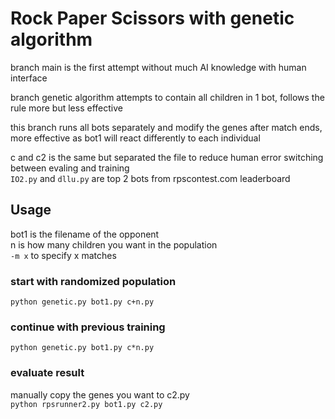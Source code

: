 # Rock Paper Scissors with genetic algorithm
branch main is the first attempt without much AI knowledge with human interface

branch genetic algorithm attempts to contain all children in 1 bot, follows the rule more but less effective

this branch runs all bots separately and modify the genes after match ends, more effective as bot1 will react differently to each individual

c and c2 is the same but separated the file to reduce human error switching between evaling and training  
`IO2.py` and `dllu.py` are top 2 bots from rpscontest.com leaderboard
## Usage
bot1 is the filename of the opponent  
n is how many children you want in the population  
`-m x` to specify x matches  

### start with randomized population  
`python genetic.py bot1.py c+n.py`

### continue with previous training  
`python genetic.py bot1.py c*n.py`

### evaluate result  
manually copy the genes you want to c2.py  
`python rpsrunner2.py bot1.py c2.py`